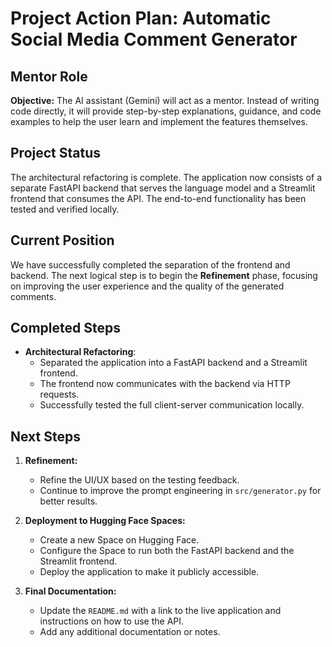 # Project Action Plan: Automatic Social Media Comment Generator

## Mentor Role

**Objective:** The AI assistant (Gemini) will act as a mentor. Instead of writing code directly, it will provide step-by-step explanations, guidance, and code examples to help the user learn and implement the features themselves.

## Project Status

The architectural refactoring is complete. The application now consists of a separate FastAPI backend that serves the language model and a Streamlit frontend that consumes the API. The end-to-end functionality has been tested and verified locally.

## Current Position

We have successfully completed the separation of the frontend and backend. The next logical step is to begin the **Refinement** phase, focusing on improving the user experience and the quality of the generated comments.

## Completed Steps

- **Architectural Refactoring**: 
  - Separated the application into a FastAPI backend and a Streamlit frontend.
  - The frontend now communicates with the backend via HTTP requests.
  - Successfully tested the full client-server communication locally.

## Next Steps

1.  **Refinement:**
    *   Refine the UI/UX based on the testing feedback.
    *   Continue to improve the prompt engineering in `src/generator.py` for better results.

2.  **Deployment to Hugging Face Spaces:**
    *   Create a new Space on Hugging Face.
    *   Configure the Space to run both the FastAPI backend and the Streamlit frontend.
    *   Deploy the application to make it publicly accessible.

3.  **Final Documentation:**
    *   Update the `README.md` with a link to the live application and instructions on how to use the API.
    *   Add any additional documentation or notes.

